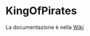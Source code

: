 # KingOfPirates
 
La documentazione è nella [Wiki](https://github.com/chichibio-savoiardi/KingOfPirates/wiki)
